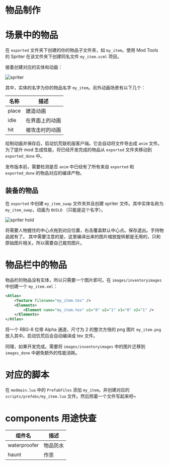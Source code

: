 # 物品制作

# 场景中的物品

在 `exported` 文件夹下创建的你的物品子文件夹，如 `my_item`。使用 Mod Tools 的 Spriter 在该文件夹下创建同名文件 `my_item.scml` 项目。

接着创建对应的实体和动画：

![spriter](./assets/spriter.jpg)

其中，实体的名字为你的物品名字 `my_item`。另外动画场景有以下几个：

| 名称  | 描述           |
| ----- | -------------- |
| place | 建造动画       |
| idle  | 在界面上的动画 |
| hit   | 被攻击时的动画 |

绘制动画并保存后，启动饥荒联机版客户端。它会自动将文件导出成 `anim` 文件。
为了提升 mod 生成性能，将已经开发完成的物品从 `exported` 文件夹移动到 `exported_done` 中。

发布版本前，需要检测是否 `anim` 中已经有了所有来自 `exported` 和 `exported_done` 的物品对应的编译产物。

## 装备的物品

在 `exported` 中创建 `my_item_swap` 文件夹并且创建 spriter 文件。其中实体名称为 `my_item_swap`，动画为 `BUILD` （只能是这个名字）。

![spriter hold](./assets/spriter-hold.jpg)

将需要人物握住的中心点拖到对应位置，右击覆盖默认中心点。保存退出。手持物品就有了。
其中需要注意的是，这里编译出来的图片缩放旋转都是无用的，只和原始图片相关。所以需要自己裁剪图片。

# 物品栏中的物品

物品栏的物品没有实体，所以只需要一个图片即可。在 `images/inventoryimages` 中创建一个 `my_item.xml`：

```xml
<Atlas>
    <Texture filename="my_item.tex" />
    <Elements>
        <Element name="my_item.tex" u1="0" u2="1" v1="0" v2="1" />
    </Elements>
</Atlas>
```

将一个 RBG-8 位带 Alpha 通道，尺寸为 2 的整次方倍的 png 图片 `my_item.png` 放入其中。启动饥荒后会自动编译成 tex 文件。

同理，如果开发完成。需要将 `images/inventoryimages` 中的图片迁移到 `images_done` 中避免额外的性能消耗。

# 对应的脚本

在 `modmain.lua` 中的 `PrefabFiles` 添加 `my_item`。并创建对应的 `scripts/prefebs/my_item.lua` 文件。然后照着一个文件写起来吧~

# components 用途快查

| 组件名 | 描述 |
| --- | --- |
| waterproofer | 物品防水 |
| haunt | 作祟 |